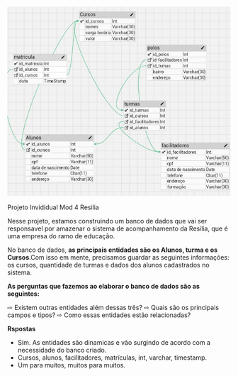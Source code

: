 <img src="Screenshot.jpg">


Projeto Invididual Mod 4 Resilia 

 Nesse projeto, estamos construindo um banco de dados que vai ser responsavel por amazenar o sistema de acompanhamento da Resilia, que é uma empresa do ramo de educação. 
 
 No banco de dados, <strong>as principais entidades são os Alunos,  turma e os Cursos</strong>.Com isso em mente, precisamos guardar as seguintes informações: os cursos, quantidade de turmas e dados dos alunos cadastrados no sistema.
 
<strong>As perguntas que fazemos ao elaborar o banco de dados são as seguintes:</strong>

⇨ Existem outras entidades além dessas três?
⇨ Quais são os principais campos e tipos?
⇨ Como essas entidades estão relacionadas?

<strong>Rspostas</strong>

- Sim. As entidades são dinamicas e vão surgindo de acordo com a necessidade do banco criado.<br>
- Cursos, alunos, facilitadores, matrículas, int, varchar, timestamp.<br>
- Um para muitos, muitos para muitos.<br>
